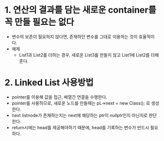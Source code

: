 # 1. 연산의 결과를 담는 새로운 container를 꼭 만들 필요는 없다
  - 변수의 보존이 필요하지 않다면, 존재하던 변수를 그대로 이용하는 것이 효율적이다.
  - 예제
    - List1과 List2를 더하는 경우, 새로운 List3를 만들지 않고 List1에 List2를 더해준다.

# 2. Linked List 사용방법
  - pointer를 이용해 값을 접근, 배열간 연결을 수행한다.
  - pointer를 사용하므로, 새로운 노드를 만들때는 pL->next = new Class(); 로 생성한다.
  - next listnode가 존재하는지는 next에 해당하는 ptr이 nullptr인지 아닌지로 판단한다.
  - return시에는 head를 제공해야하기 때문에, head를 기록하는 변수가 반드시 필요하다.
